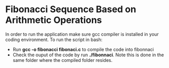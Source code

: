 # Fibonacci Sequence Based on Arithmetic Operations

In order to run the application make sure gcc compiler is installed in your coding environment.
To run the script in bash:
* Run **gcc -o fibonacci fibonaci.c** to compile the code into fibonnaci
* Check the ouput of the code by run **./fibonnaci**. Note this is done in the same folder where the compiled folder resides.
